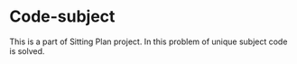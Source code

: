 Code-subject
============

This is a part of Sitting Plan project. In this problem of unique subject code is solved.